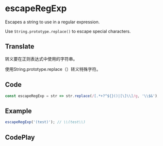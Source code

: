 # escapeRegExp

Escapes a string to use in a regular expression.

Use `String.prototype.replace()` to escape special characters.

## Translate

转义要在正则表达式中使用的字符串。

使用String.prototype.replace（）转义特殊字符。

## Code

```js
const escapeRegExp = str => str.replace(/[.*+?^${}()|[\]\\]/g, '\\$&');
```

## Example

```js
escapeRegExp('(test)'); // \\(test\\)
```

## CodePlay

<template>
  <code-play codeplay-id="" />
</template>
